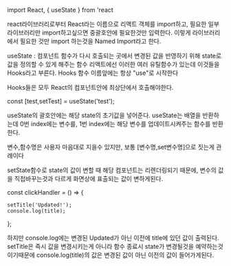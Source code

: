 import React, { useState } from 'react

react라이브러리로부터 React라는 이름으로 리액트 객체를 import하고,
필요한 일부 라이브러리만 import하고싶으면 중괄호안에 필요한것만 입력한다.
이렇게 라이브러리에서 필요한 것만 import 하는것을 Named Import라고 한다.

useState : 컴포넌트 함수가 다시 호출되는 곳에서 변경된 값을 반영하기 위해 state로 값을 정의할 수 있게 해주는 함수
리액트에선 이러한 여러 유틸함수가 있는데 이것들을 Hooks라고 부른다.
Hooks 함수 이름앞에는 항상 "use"로 시작한다

Hooks들은 모두 React의 컴포넌트안에 최상단에서 호출해야한다.

const [test,setTest] = useState('test');

useState의 괄호안에는 해당 state의 초기값을 넣어준다.
useState는 배열을 반환하는데 0번 index에는 변수를, 1번 index에는 해당 변수를 업데이트시켜주는 함수를 반환한다.

변수,함수명은 사용자 마음대로 지을수 있지만,
보통 [변수명,set변수명]으로 짓는게 관례이다

setState함수로 state의 값이 변할 때 해당 컴포넌트는 리렌더링되기 때문에,
변수의 값을 직접바꾸는것과 다르게 화면상에 표출되는 값이 변하게된다.

const clickHandler = () => {

    setTitle('Updated!');
    console.log(title);

};

하지만 console.log에는 변경된 Updated가 아닌 이전에 title에 있던 값이 출력된다.
setTitle은 즉시 값을 변경시키는게 아니라 함수 종료시 state가 변경될것을 예약하는것이기때문에
console.log(title)의 값은 변경된 값이 아닌 이전의 값이 들어가게된다.
